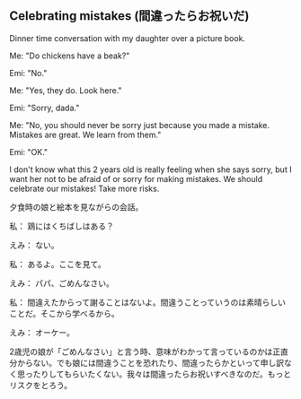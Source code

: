 ## Celebrating mistakes (間違ったらお祝いだ)

Dinner time conversation with my daughter over a picture book.

Me: "Do chickens have a beak?"

Emi: "No."

Me: "Yes, they do. Look here."

Emi: "Sorry, dada."

Me: "No, you should never be sorry just because you made a mistake. Mistakes are great. We learn from them."

Emi: "OK."

I don't know what this 2 years old is really feeling when she says sorry, but I want her not to be afraid of or sorry for making mistakes. We should celebrate our mistakes! Take more risks.

夕食時の娘と絵本を見ながらの会話。

私： 鶏にはくちばしはある？

えみ： ない。

私： あるよ。ここを見て。

えみ： パパ、ごめんなさい。

私： 間違えたからって謝ることはないよ。間違うことっていうのは素晴らしいことだ。そこから学べるから。

えみ： オーケー。

2歳児の娘が「ごめんなさい」と言う時、意味がわかって言っているのかは正直分からない。でも娘には間違うことを恐れたり、間違ったらかといって申し訳なく思ったりしてもらいたくない。我々は間違ったらお祝いすべきなのだ。もっとリスクをとろう。
